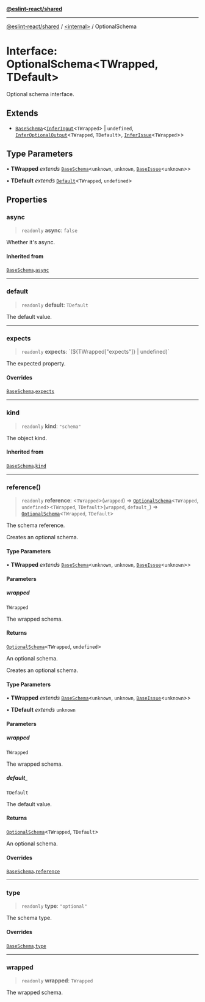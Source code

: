 [**@eslint-react/shared**](../../README.md)

***

[@eslint-react/shared](../../README.md) / [\<internal\>](../README.md) / OptionalSchema

# Interface: OptionalSchema\<TWrapped, TDefault\>

Optional schema interface.

## Extends

- [`BaseSchema`](BaseSchema.md)\<[`InferInput`](../type-aliases/InferInput.md)\<`TWrapped`\> \| `undefined`, [`InferOptionalOutput`](../type-aliases/InferOptionalOutput.md)\<`TWrapped`, `TDefault`\>, [`InferIssue`](../type-aliases/InferIssue.md)\<`TWrapped`\>\>

## Type Parameters

• **TWrapped** *extends* [`BaseSchema`](BaseSchema.md)\<`unknown`, `unknown`, [`BaseIssue`](BaseIssue.md)\<`unknown`\>\>

• **TDefault** *extends* [`Default`](../type-aliases/Default.md)\<`TWrapped`, `undefined`\>

## Properties

### async

> `readonly` **async**: `false`

Whether it's async.

#### Inherited from

[`BaseSchema`](BaseSchema.md).[`async`](BaseSchema.md#async)

***

### default

> `readonly` **default**: `TDefault`

The default value.

***

### expects

> `readonly` **expects**: \`($\{TWrapped\["expects"\]\} \| undefined)\`

The expected property.

#### Overrides

[`BaseSchema`](BaseSchema.md).[`expects`](BaseSchema.md#expects)

***

### kind

> `readonly` **kind**: `"schema"`

The object kind.

#### Inherited from

[`BaseSchema`](BaseSchema.md).[`kind`](BaseSchema.md#kind)

***

### reference()

> `readonly` **reference**: \<`TWrapped`\>(`wrapped`) => [`OptionalSchema`](OptionalSchema.md)\<`TWrapped`, `undefined`\>\<`TWrapped`, `TDefault`\>(`wrapped`, `default_`) => [`OptionalSchema`](OptionalSchema.md)\<`TWrapped`, `TDefault`\>

The schema reference.

Creates an optional schema.

#### Type Parameters

• **TWrapped** *extends* [`BaseSchema`](BaseSchema.md)\<`unknown`, `unknown`, [`BaseIssue`](BaseIssue.md)\<`unknown`\>\>

#### Parameters

##### wrapped

`TWrapped`

The wrapped schema.

#### Returns

[`OptionalSchema`](OptionalSchema.md)\<`TWrapped`, `undefined`\>

An optional schema.

Creates an optional schema.

#### Type Parameters

• **TWrapped** *extends* [`BaseSchema`](BaseSchema.md)\<`unknown`, `unknown`, [`BaseIssue`](BaseIssue.md)\<`unknown`\>\>

• **TDefault** *extends* `unknown`

#### Parameters

##### wrapped

`TWrapped`

The wrapped schema.

##### default\_

`TDefault`

The default value.

#### Returns

[`OptionalSchema`](OptionalSchema.md)\<`TWrapped`, `TDefault`\>

An optional schema.

#### Overrides

[`BaseSchema`](BaseSchema.md).[`reference`](BaseSchema.md#reference)

***

### type

> `readonly` **type**: `"optional"`

The schema type.

#### Overrides

[`BaseSchema`](BaseSchema.md).[`type`](BaseSchema.md#type)

***

### wrapped

> `readonly` **wrapped**: `TWrapped`

The wrapped schema.
